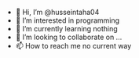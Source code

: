 - 👋 Hi, I’m @husseintaha04
- 👀 I’m interested in programming 
- 🌱 I’m currently learning nothing
- 💞️ I’m looking to collaborate on ...
- 📫 How to reach me no current way

<!---
husseintaha04/husseintaha04 is a ✨ special ✨ repository because its `README.md` (this file) appears on your GitHub profile.
You can click the Preview link to take a look at your changes.
--->
